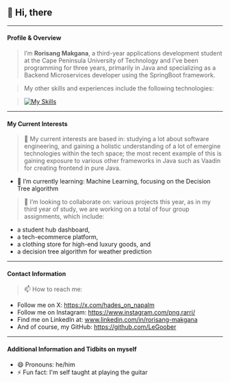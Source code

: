 ## 👋 Hi, there
____
#### Profile & Overview
> I’m __Rorisang Makgana__, a third-year applications development student at the Cape Peninsula University of Technology and I've been programming for three years, primarily in Java and specializing as a Backend Microservices developer using the SpringBoot framework. 

>My other skills and experiences include the following technologies:

> [![My Skills](https://skillicons.dev/icons?i=js,html,css,java,figma,flask,nodejs,react&theme=dark&perline=4)](https://skillicons.dev)
____
#### My Current Interests 
>👀 My current interests are based in: studying a lot about software engineering, and gaining a holistic understanding of a lot of emergine technologies within the tech space; the most recent example of this is gaining exposure to various other frameworks in Java such as Vaadin for creating frontend in pure Java.
- 🌱 I’m currently learning: Machine Learning, focusing on the Decision Tree algorithm
> 💞️ I’m looking to collaborate on: various projects this year, as in my third year of study, we are working on a total of four group assignments, which include:
- a student hub dashboard,
- a tech-ecommerce platform,
- a clothing store for high-end luxury goods, and
- a decision tree algorithm for weather prediction
____
#### Contact Information
>📫 How to reach me:
- Follow me on X: https://x.com/hades_on_napalm
- Follow me on Instagram: https://www.instagram.com/png.rarri/ 
- Find me on LinkedIn at: www.linkedin.com/in/rorisang-makgana 
- And of course, my GitHub: https://github.com/LeGoober
____
#### Additional Information and Tidbits on myself
- 😄 Pronouns: he/him
- ⚡ Fun fact: I'm self taught at playing the guitar

<!---
LeGoober/LeGoober is a ✨ special ✨ repository because its `README.md` (this file) appears on your GitHub profile.
You can click the Preview link to take a look at your changes.
--->
